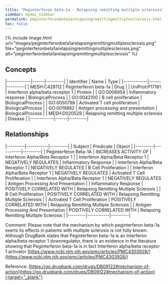 ```yaml
---
title: "Peginterferon beta-1a - Relapsing remitting multiple sclerosis"
sidebar: mydoc_sidebar
permalink: peginterferonbeta1arelapsingremittingmultiplesclerosis.html
toc: false 
---
```


{% include image.html url="images/peginterferonbeta1arelapsingremittingmultiplesclerosis.png" file="peginterferonbeta1arelapsingremittingmultiplesclerosis.png" alt="peginterferonbeta1arelapsingremittingmultiplesclerosis" %}

## Concepts

|------------|------|---------|
| Identifier | Name | Type    |
|------------|------|---------|
| MESH:C428112 | Peginterferon beta-1a | Drug |
| UniProt:P17181 | Interferon alpha/beta receptor 1 | Protein |
| GO:0006954 | Inflammatory response | BiologicalProcess |
| GO:0042100 | B cell proliferation | BiologicalProcess |
| GO:0050798 | Activated T cell proliferation | BiologicalProcess |
| GO:0019882 | Antigen processing and presentation | BiologicalProcess |
| MESH:D020529 | Relapsing remitting multiple sclerosis | Disease |
|------------|------|---------|

## Relationships

|---------|-----------|---------|
| Subject | Predicate | Object  |
|---------|-----------|---------|
| Peginterferon Beta-1A | INCREASES ACTIVITY OF | Interferon Alpha/Beta Receptor 1 |
| Interferon Alpha/Beta Receptor 1 | NEGATIVELY REGULATES | Inflammatory Response |
| Interferon Alpha/Beta Receptor 1 | NEGATIVELY REGULATES | B Cell Proliferation |
| Interferon Alpha/Beta Receptor 1 | NEGATIVELY REGULATES | Activated T Cell Proliferation |
| Interferon Alpha/Beta Receptor 1 | NEGATIVELY REGULATES | Antigen Processing And Presentation |
| Inflammatory Response | POSITIVELY CORRELATED WITH | Relapsing Remitting Multiple Sclerosis |
| B Cell Proliferation | POSITIVELY CORRELATED WITH | Relapsing Remitting Multiple Sclerosis |
| Activated T Cell Proliferation | POSITIVELY CORRELATED WITH | Relapsing Remitting Multiple Sclerosis |
| Antigen Processing And Presentation | POSITIVELY CORRELATED WITH | Relapsing Remitting Multiple Sclerosis |
|---------|-----------|---------|

Comment: Please note that the mechanism by which peginterferon beta-1a exerts its effects in patients with multiple sclerosis is not fully known. Although DrugBank states that Peginterferon beta-1a is an Interferon alpha/beta receptor 1 downregulator, there is an evidence in the literature showing that Peginterferon beta-1a is in fact Interferon alpha/beta receptor 1 activator [https://www.ncbi.nlm.nih.gov/pmc/articles/PMC4303928/](https://www.ncbi.nlm.nih.gov/pmc/articles/PMC4303928/)

Reference: [https://go.drugbank.com/drugs/DB09122#mechanism-of-action](https://go.drugbank.com/drugs/DB09122#mechanism-of-action){:target="_blank"}